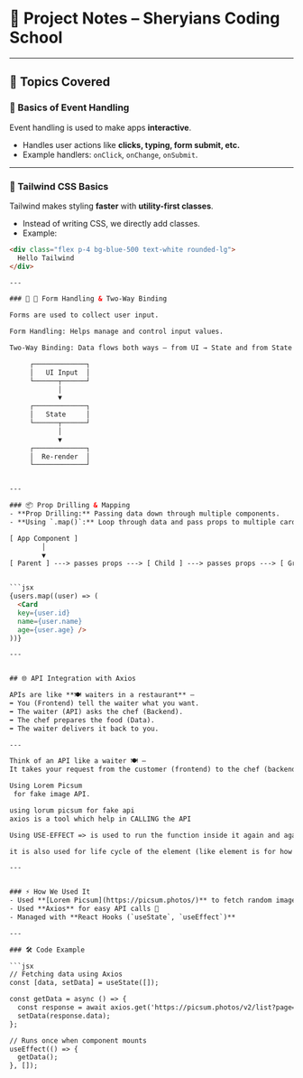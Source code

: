 # 🎯 Project Notes – Sheryians Coding School  

---

## 📌 Topics Covered  

### 🔹 Basics of Event Handling  
Event handling is used to make apps **interactive**.  
- Handles user actions like **clicks, typing, form submit, etc.**  
- Example handlers: `onClick`, `onChange`, `onSubmit`.  

---

### 🎨 Tailwind CSS Basics  
Tailwind makes styling **faster** with **utility-first classes**.  
- Instead of writing CSS, we directly add classes.  
- Example:  

```html
<div class="flex p-4 bg-blue-500 text-white rounded-lg">
  Hello Tailwind
</div>

---

### 📝 📝 Form Handling & Two-Way Binding

Forms are used to collect user input.

Form Handling: Helps manage and control input values.

Two-Way Binding: Data flows both ways – from UI → State and from State → UI. 

     ┌─────────────┐
     │   UI Input  │
     └──────┬──────┘
            │
            ▼
     ┌─────────────┐
     │   State     │
     └──────┬──────┘
            │
            ▼
     ┌─────────────┐
     │  Re-render  │
     └─────────────┘


---

### 📦 Prop Drilling & Mapping  
- **Prop Drilling:** Passing data down through multiple components.  
- **Using `.map()`:** Loop through data and pass props to multiple cards/components.  

[ App Component ]
        │
        ▼
[ Parent ] ---> passes props ---> [ Child ] ---> passes props ---> [ Grandchild ]


```jsx
{users.map((user) => (
  <Card 
  key={user.id} 
  name={user.name}
  age={user.age} />
))}

---


## 🌐 API Integration with Axios  

APIs are like **🍽️ waiters in a restaurant** –  
➡️ You (Frontend) tell the waiter what you want.  
➡️ The waiter (API) asks the chef (Backend).  
➡️ The chef prepares the food (Data).  
➡️ The waiter delivers it back to you.  

---

Think of an API like a waiter 🍽️ –
It takes your request from the customer (frontend) to the chef (backend) and brings back the food (data).

Using Lorem Picsum
 for fake image API.

using lorum picsum for fake api
axios is a tool which help in CALLING the API

Using USE-EFFECT => is used to run the function inside it again and again 

it is also used for life cycle of the element (like element is for how much time like element when will be mounted and when it will be unmounted)

---


### ⚡ How We Used It  
- Used **[Lorem Picsum](https://picsum.photos/)** to fetch random images 📸  
- Used **Axios** for easy API calls 🔄  
- Managed with **React Hooks (`useState`, `useEffect`)**  

---

### 🛠️ Code Example  

```jsx
// Fetching data using Axios
const [data, setData] = useState([]);

const getData = async () => {
  const response = await axios.get('https://picsum.photos/v2/list?page=2&limit=5');
  setData(response.data);
};

// Runs once when component mounts
useEffect(() => {
  getData();
}, []);
